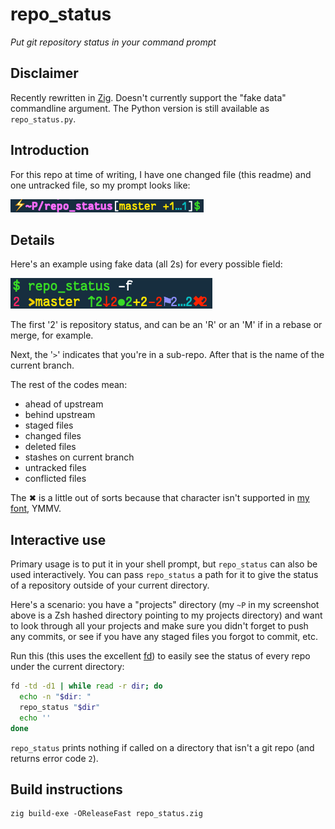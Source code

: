 # repo_status

*Put git repository status in your command prompt*

## Disclaimer

Recently rewritten in [Zig](https://zig-lang.org/). Doesn't currently support
the "fake data" commandline argument. The Python version is still available as
`repo_status.py`.

## Introduction

For this repo at time of writing, I have one changed file (this readme) and one
untracked file, so my prompt looks like:

![Example of repo_status](images/prompt.png)

## Details
Here's an example using fake data (all 2s) for every possible field:

![Example of repo_status](images/example.png)

The first '2' is repository status, and can be an 'R' or an 'M' if in
a rebase or merge, for example.

Next, the '`>`' indicates that you're in a sub-repo. After that is the name of
the current branch.

The rest of the codes mean:

- ahead of upstream
- behind upstream
- staged files
- changed files
- deleted files
- stashes on current branch
- untracked files
- conflicted files

The ✖ is a little out of sorts because that character isn't supported in [my
font](https://github.com/belluzj/fantasque-sans), YMMV.

## Interactive use

Primary usage is to put it in your shell prompt, but `repo_status` can also be
used interactively. You can pass `repo_status` a path for it to give the status
of a repository outside of your current directory.

Here's a scenario: you have a "projects" directory (my `~P` in my
screenshot above is a Zsh hashed directory pointing to my projects directory)
and want to look through all your projects and make sure you didn't forget to
push any commits, or see if you have any staged files you forgot to commit, etc.

Run this (this uses the excellent [fd](https://github.com/sharkdp/fd)) to easily
see the status of every repo under the current directory:

```bash
fd -td -d1 | while read -r dir; do
  echo -n "$dir: "
  repo_status "$dir"
  echo ''
done
```

`repo_status` prints nothing if called on a directory that isn't a git repo (and
returns error code `2`).

## Build instructions

```shell
zig build-exe -OReleaseFast repo_status.zig
```
